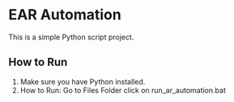 # EAR Automation

This is a simple Python script project.
## How to Run

1. Make sure you have Python installed.
2. How to Run:
    Go to Files Folder
    click on run_ar_automation.bat
